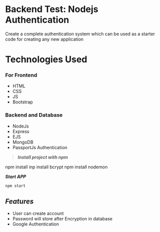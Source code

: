 
# Backend Test: Nodejs Authentication
Create a complete authentication system which can be used as a starter code for creating any new
application


# Technologies Used

### For Frontend
* HTML
* CSS
* JS
* Bootstrap 

### Backend and Database

* NodeJs
* Express
* EJS
* MongoDB
* PassportJs Authentication 


> ***Install project with npm***       

  npm install
  inp install bcrypt
  npm install nodemon


***Start APP***

```bash 
npm start
```

    
## ***Features***

- User can create account 
- Password will store after Encryption in database
- Google Authentication



